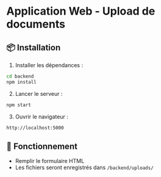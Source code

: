 
# Application Web - Upload de documents

## 📦 Installation

1. Installer les dépendances :
```bash
cd backend
npm install
```

2. Lancer le serveur :
```bash
npm start
```

3. Ouvrir le navigateur :
```
http://localhost:5000
```

## 📁 Fonctionnement

- Remplir le formulaire HTML
- Les fichiers seront enregistrés dans `/backend/uploads/`

